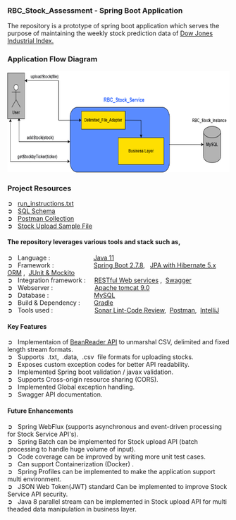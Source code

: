 ### RBC_Stock_Assessment - Spring Boot Application

The repository is a prototype of spring boot application which serves the purpose of maintaining the weekly stock
prediction data of [Dow Jones Industrial Index.](http://archive.ics.uci.edu/ml/datasets/Dow+Jones+Index#)

### Application Flow Diagram

<img src="https://github.com/manimayan/RBC_Stock_Assessment/blob/main/src/main/resources/assets/Application_FlowDiagram.png" width="640" height="230" />

### Project Resources

➲
&nbsp; [run_instructions.txt](https://github.com/manimayan/RBC_Stock_Assessment/blob/main/src/main/resources/assets/run_instructions.txt) <br />
➲ &nbsp; [SQL Schema](RBC_Stock_Service.sql) <br /> ➲
&nbsp; [Postman Collection](https://github.com/manimayan/RBC_Stock_Assessment/blob/main/src/main/resources/assets/RBC_Stock_API's.postman_collection.json) <br />
➲
&nbsp; [Stock Upload Sample File](https://github.com/manimayan/RBC_Stock_Assessment/blob/main/src/main/resources/assets/dow_jones_index.data)

#### The repository leverages various tools and stack such as,

➲ &nbsp; Language : &nbsp; &nbsp; &nbsp; &nbsp; &nbsp; &nbsp; &nbsp; &nbsp; &nbsp; &nbsp; &nbsp;
&nbsp;  [Java 11](https://www.oracle.com/ca-en/java/technologies/downloads/#java11)<br />
➲ &nbsp; Framework : &nbsp; &nbsp; &nbsp; &nbsp; &nbsp; &nbsp; &nbsp; &nbsp; &nbsp; &nbsp;
&nbsp;  [Spring Boot 2.7.8](https://spring.io/projects/spring-boot),
&nbsp;    [JPA with Hibernate 5.x ORM](https://spring.io/projects/spring-data-jpa)
,&nbsp;   [JUnit & Mockito](https://junit.org/junit4/)<br />
➲ &nbsp; Integration framework : &nbsp;
&nbsp;  [RESTful Web services](https://en.wikipedia.org/wiki/Representational_state_transfer)
,&nbsp;   [Swagger](https://swagger.io/)<br />
➲ &nbsp; Webserver :&nbsp; &nbsp; &nbsp; &nbsp; &nbsp; &nbsp; &nbsp; &nbsp; &nbsp; &nbsp; &nbsp;
&nbsp;  [Apache tomcat 9.0](https://tomcat.apache.org/download-90.cgi)<br />
➲ &nbsp; Database :  &nbsp; &nbsp; &nbsp; &nbsp; &nbsp; &nbsp; &nbsp; &nbsp; &nbsp; &nbsp; &nbsp; &nbsp;
&nbsp;[MySQL](https://downloads.mysql.com/archives/community/) <br />
➲ &nbsp; Build & Dependency :  &nbsp; &nbsp; &nbsp; &nbsp;[Gradle](https://gradle.org/)<br />
➲ &nbsp; Tools used :&nbsp; &nbsp; &nbsp; &nbsp; &nbsp; &nbsp; &nbsp; &nbsp; &nbsp; &nbsp; &nbsp;
&nbsp;  [Sonar Lint-Code Review](https://www.sonarlint.org/),&nbsp;   [Postman](https://www.postman.com/),
&nbsp;[IntelliJ](https://www.jetbrains.com/idea/)

#### Key Features

➲ &nbsp; Implementaion of [BeanReader API]() to unmarshal CSV, delimited and fixed length stream formats. <br /> ➲
&nbsp;
Supports&nbsp; .txt,&nbsp; .data,&nbsp; .csv&nbsp; file formats for uploading stocks. <br /> ➲ &nbsp; Exposes custom
exception codes for better API readability. <br /> ➲ &nbsp; Implemented Spring boot validation / javax
validation. <br /> ➲ &nbsp; Supports Cross-origin resource sharing (CORS). <br /> ➲ &nbsp; Implemented Global exception
handling. <br /> ➲ &nbsp; Swagger API documentation.

#### Future Enhancements

➲ &nbsp; Spring WebFlux (supports asynchronous and event-driven processing for Stock Service API's). <br /> ➲ &nbsp;
Spring Batch can be implemented for Stock upload API (batch processing to handle huge volume of input). <br /> ➲ &nbsp;
Code coverage can be improved by writing more unit test cases. <br /> ➲ &nbsp; Can support Containerization (Docker)
. <br /> ➲ &nbsp; Spring Profiles can be implemented to make the application support multi environment. <br /> ➲ &nbsp;
JSON Web Token(JWT) standard Can be implemented to improve Stock Service API security. <br /> ➲ &nbsp; Java 8 parallel
stream can be implemented in Stock upload API for multi theaded data manipulation in business layer. 
